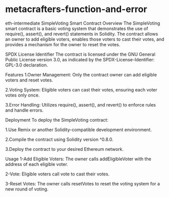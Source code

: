 # metacrafters-function-and-error
eth-intermediate
SimpleVoting Smart Contract
Overview
The SimpleVoting smart contract is a basic voting system that demonstrates the use of require(), assert(), and revert() statements in Solidity. The contract allows an owner to add eligible voters, enables those voters to cast their votes, and provides a mechanism for the owner to reset the votes.

SPDX License Identifier
The contract is licensed under the GNU General Public License version 3.0, as indicated by the SPDX-License-Identifier: GPL-3.0 declaration.

Features
1.Owner Management: Only the contract owner can add eligible voters and reset votes.

2.Voting System: Eligible voters can cast their votes, ensuring each voter votes only once.

3.Error Handling: Utilizes require(), assert(), and revert() to enforce rules and handle errors.

Deployment
To deploy the SimpleVoting contract:

1.Use Remix or another Solidity-compatible development environment.

2.Compile the contract using Solidity version ^0.8.0.

3.Deploy the contract to your desired Ethereum network.

Usage
1-Add Eligible Voters: The owner calls addEligibleVoter with the address of each eligible voter.

2-Vote: Eligible voters call vote to cast their votes.

3-Reset Votes: The owner calls resetVotes to reset the voting system for a new round of voting.
